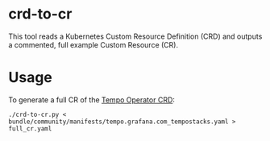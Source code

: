 # crd-to-cr
This tool reads a Kubernetes Custom Resource Definition (CRD) and outputs a commented, full example Custom Resource (CR).

# Usage
To generate a full CR of the [Tempo Operator CRD](https://raw.githubusercontent.com/grafana/tempo-operator/5a79e619f268dac0fefd6cc394555582b17de520/bundle/community/manifests/tempo.grafana.com_tempostacks.yaml):
```
./crd-to-cr.py < bundle/community/manifests/tempo.grafana.com_tempostacks.yaml > full_cr.yaml
```

